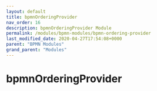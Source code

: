 ```yaml
---
layout: default
title: bpmnOrderingProvider 
nav_order: 16
description: bpmnOrderingProvider Module
permalink: /modules/bpmn-modules/bpmn-ordering-provider
last_modified_date: 2020-04-27T17:54:08+0000
parent: "BPMN Modules"
grand_parent: "Modules"
---
```


# bpmnOrderingProvider
